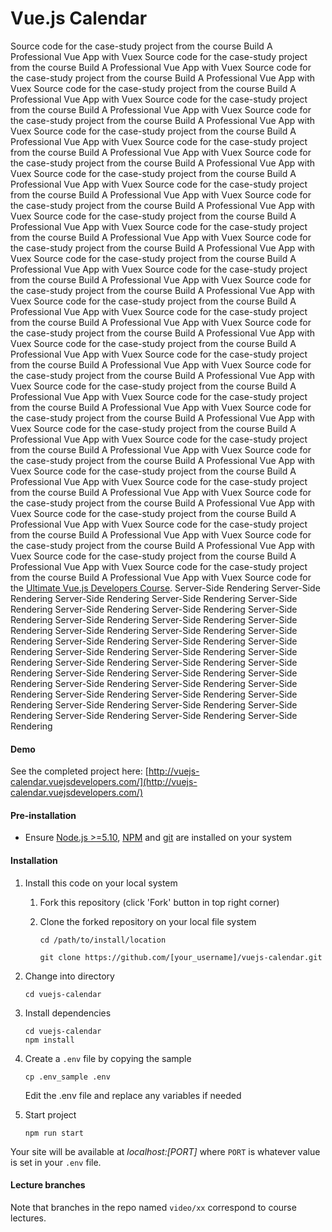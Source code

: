 # Vue.js Calendar

Source code for the case-study project from the course Build A Professional Vue App with Vuex Source code for the case-study project from the course Build A Professional Vue App with Vuex Source code for the case-study project from the course Build A Professional Vue App with Vuex Source code for the case-study project from the course Build A Professional Vue App with Vuex Source code for the case-study project from the course Build A Professional Vue App with Vuex Source code for the case-study project from the course Build A Professional Vue App with Vuex Source code for the case-study project from the course Build A Professional Vue App with Vuex Source code for the case-study project from the course Build A Professional Vue App with Vuex Source code for the case-study project from the course Build A Professional Vue App with Vuex Source code for the case-study project from the course Build A Professional Vue App with Vuex Source code for the case-study project from the course Build A Professional Vue App with Vuex Source code for the case-study project from the course Build A Professional Vue App with Vuex Source code for the case-study project from the course Build A Professional Vue App with Vuex Source code for the case-study project from the course Build A Professional Vue App with Vuex Source code for the case-study project from the course Build A Professional Vue App with Vuex Source code for the case-study project from the course Build A Professional Vue App with Vuex Source code for the case-study project from the course Build A Professional Vue App with Vuex Source code for the case-study project from the course Build A Professional Vue App with Vuex Source code for the case-study project from the course Build A Professional Vue App with Vuex Source code for the case-study project from the course Build A Professional Vue App with Vuex Source code for the case-study project from the course Build A Professional Vue App with Vuex Source code for the case-study project from the course Build A Professional Vue App with Vuex Source code for the case-study project from the course Build A Professional Vue App with Vuex Source code for the case-study project from the course Build A Professional Vue App with Vuex Source code for the case-study project from the course Build A Professional Vue App with Vuex Source code for the case-study project from the course Build A Professional Vue App with Vuex Source code for the case-study project from the course Build A Professional Vue App with Vuex Source code for the case-study project from the course Build A Professional Vue App with Vuex Source code for the case-study project from the course Build A Professional Vue App with Vuex Source code for the case-study project from the course Build A Professional Vue App with Vuex Source code for the case-study project from the course Build A Professional Vue App with Vuex Source code for the case-study project from the course Build A Professional Vue App with Vuex Source code for the case-study project from the course Build A Professional Vue App with Vuex Source code for the case-study project from the course Build A Professional Vue App with Vuex Source code for the case-study project from the course Build A Professional Vue App with Vuex Source code for the case-study project from the course Build A Professional Vue App with Vuex Source code for the case-study project from the course Build A Professional Vue App with Vuex Source code for the case-study project from the course Build A Professional Vue App with Vuex Source code for the [Ultimate Vue.js Developers Course](http://bit.ly/2mPK8ny). Server-Side Rendering Server-Side Rendering Server-Side Rendering Server-Side Rendering Server-Side Rendering Server-Side Rendering Server-Side Rendering Server-Side Rendering Server-Side Rendering Server-Side Rendering Server-Side Rendering Server-Side Rendering Server-Side Rendering Server-Side Rendering Server-Side Rendering Server-Side Rendering Server-Side Rendering Server-Side Rendering Server-Side Rendering Server-Side Rendering Server-Side Rendering Server-Side Rendering Server-Side Rendering Server-Side Rendering Server-Side Rendering Server-Side Rendering Server-Side Rendering Server-Side Rendering Server-Side Rendering Server-Side Rendering Server-Side Rendering Server-Side Rendering Server-Side Rendering Server-Side Rendering Server-Side Rendering Server-Side Rendering Server-Side Rendering Server-Side Rendering



#### Demo

See the completed project here: [http://vuejs-calendar.vuejsdevelopers.com/](http://vuejs-calendar.vuejsdevelopers.com/)

#### Pre-installation

- Ensure [Node.js  >=5.10](https://nodejs.org/en/download/), [NPM](https://docs.npmjs.com) and [git](https://git-scm.com/book/en/v2/Getting-Started-Installing-Git) are installed on your system

#### Installation

1. Install this code on your local system
    
    1. Fork this repository (click 'Fork' button in top right corner)
    2. Clone the forked repository on your local file system
    
        ```
        cd /path/to/install/location
        
        git clone https://github.com/[your_username]/vuejs-calendar.git
        ```  
   
2. Change into directory

    ```
    cd vuejs-calendar
    ```
    
3. Install dependencies

    ```
    cd vuejs-calendar
    npm install
    ```

4. Create a `.env` file by copying the sample

    ```
    cp .env_sample .env
    ```
    
    Edit the .env file and replace any variables if needed
    
5. Start project

    ```
    npm run start
    ```

Your site will be available at *localhost:[PORT]* where `PORT` is whatever value is set in your `.env` file.


#### Lecture branches

Note that branches in the repo named `video/xx` correspond to course lectures.
